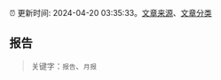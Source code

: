 :alarm_clock: 更新时间: 2024-04-20 03:35:33。[文章来源](/README.md)、[文章分类](/TAGS.md)

## 报告


> 关键字：`报告`、`月报`



